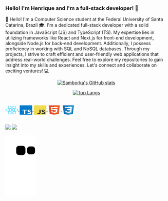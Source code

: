 ### Hello! I'm Henrique and I'm a full-stack developer! 👋

👋 Hello! I'm a Computer Science student at the Federal University of Santa Catarina, Brazil 🎓. I'm a dedicated full-stack developer with a solid foundation in JavaScript (JS) and TypeScript (TS). My expertise lies in utilizing frameworks like React and Next.js for front-end development, alongside Node.js for back-end development. Additionally, I possess proficiency in working with SQL and NoSQL databases. Through my projects, I strive to craft efficient and user-friendly web applications that address real-world challenges. Feel free to explore my repositories to gain insight into my skills and experiences. Let's connect and collaborate on exciting ventures! 💻

<div align="center">
  <a href="https://github.com/Samborka">
    <div display="flex">
      
  ![Samborka's GitHub stats](https://github-readme-stats.vercel.app/api?username=Samborka&show_icons=true&theme=dracula)
    
  ![Top Langs](https://github-readme-stats.vercel.app/api/top-langs/?username=Samborka&layout=compact&theme=dracula)
   </div>
</div>
  
  <div style="display: inline_block"><br>
  <img align="center" alt="Rafa-Js" height="30" width="40" src="https://raw.githubusercontent.com/devicons/devicon/master/icons/react/react-original.svg">
  <img align="center" alt="Rafa-Js" height="30" width="40" src="https://raw.githubusercontent.com/devicons/devicon/master/icons/typescript/typescript-original.svg">
  <img align="center" alt="Rafa-Js" height="30" width="40" src="https://raw.githubusercontent.com/devicons/devicon/master/icons/javascript/javascript-original.svg">
  <img align="center" alt="Rafa-HTML" height="30" width="40" src="https://raw.githubusercontent.com/devicons/devicon/master/icons/html5/html5-original.svg">
  <img align="center" alt="Rafa-CSS" height="30" width="40" src="https://raw.githubusercontent.com/devicons/devicon/master/icons/css3/css3-original.svg">
</div>
  
  ##
  
  <div>
     <a href = "mailto:henriqueadlima@hotmail.com" target:"_blank"><img src="https://img.shields.io/badge/Microsoft_Outlook-0078D4?style=for-the-badge&logo=microsoft-outlook&logoColor=white" target="_blank"></a>
    <a href="https://www.linkedin.com/in/henrique-alves-1a51841a4/" target="_blank"><img src="https://img.shields.io/badge/-LinkedIn-%230077B5?style=for-the-badge&logo=linkedin&logoColor=white"></a> 
    
  ![Snake animation](https://github.com/Samborka/Samborka/blob/output/github-contribution-grid-snake.svg)
  </div>
